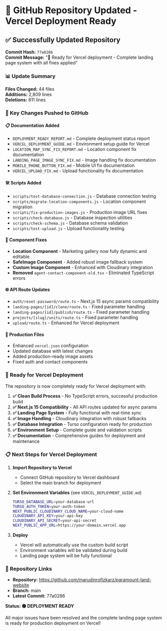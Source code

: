 # 🎉 GitHub Repository Updated - Vercel Deployment Ready

## ✅ Successfully Updated Repository

**Commit Hash:** `77a0286`  
**Commit Message:** "🚀 Ready for Vercel deployment - Complete landing page system with all fixes applied"

### 📊 Update Summary

**Files Changed:** 44 files  
**Additions:** 2,809 lines  
**Deletions:** 811 lines

### 🔧 Key Changes Pushed to GitHub

#### **📋 Documentation Added**

- `DEPLOYMENT_READY_REPORT.md` - Complete deployment status report
- `VERCEL_DEPLOYMENT_GUIDE.md` - Environment setup guide for Vercel
- `LOCATION_MAP_SYNC_FIX_REPORT.md` - Location component fix documentation
- `LANDING_PAGE_IMAGE_SYNC_FIX.md` - Image handling fix documentation
- `MOBILE_PHONE_BUTTON_FIX.md` - Mobile UI fix documentation
- `VERCEL_UPLOAD_FIX.md` - Upload functionality fix documentation

#### **🛠️ Scripts Added**

- `scripts/test-database-connection.js` - Database connection testing
- `scripts/migrate-location-components.js` - Location component migration
- `scripts/fix-production-images.js` - Production image URL fixes
- `scripts/check-database.js` - Database inspection utilities
- `scripts/check-schema.js` - Database schema validation
- `scripts/test-upload.js` - Upload functionality testing

#### **🔧 Component Fixes**

- **Location Component** - Marketing gallery now fully dynamic and editable
- **SafeImage Component** - Added robust image fallback system
- **Custom Image Component** - Enhanced with Cloudinary integration
- **Removed** `agent-contact-component-old.tsx` - Eliminated TypeScript errors

#### **🌐 API Route Updates**

- `auth/reset-password/route.ts` - Next.js 15 async params compatibility
- `landing-pages/[id]/clone/route.ts` - Fixed parameter handling
- `landing-pages/[id]/publish/route.ts` - Fixed parameter handling
- `projects/[slug]/units/route.ts` - Fixed parameter handling
- `upload/route.ts` - Enhanced for Vercel deployment

#### **🎯 Production Files**

- Enhanced `vercel.json` configuration
- Updated database with latest changes
- Added production-ready image assets
- Fixed auth and contact components

### 🚀 Ready for Vercel Deployment

The repository is now completely ready for Vercel deployment with:

1. **✅ Clean Build Process** - No TypeScript errors, successful production build
2. **✅ Next.js 15 Compatibility** - All API routes updated for async params
3. **✅ Landing Page System** - Fully functional with real-time sync
4. **✅ Image Handling** - Cloudinary integration with robust fallbacks
5. **✅ Database Integration** - Turso configuration ready for production
6. **✅ Environment Setup** - Complete guide and validation scripts
7. **✅ Documentation** - Comprehensive guides for deployment and maintenance

### 📋 Next Steps for Vercel Deployment

1. **Import Repository to Vercel**

   - Connect GitHub repository to Vercel dashboard
   - Select the main branch for deployment

2. **Set Environment Variables** (see `VERCEL_DEPLOYMENT_GUIDE.md`)

   ```bash
   TURSO_DATABASE_URL=your-database-url
   TURSO_AUTH_TOKEN=your-auth-token
   NEXT_PUBLIC_CLOUDINARY_CLOUD_NAME=your-cloud-name
   CLOUDINARY_API_KEY=your-api-key
   CLOUDINARY_API_SECRET=your-api-secret
   NEXT_PUBLIC_APP_URL=https://your-domain.vercel.app
   ```

3. **Deploy**
   - Vercel will automatically use the custom build script
   - Environment variables will be validated during build
   - Landing page system will be fully functional

### 🔗 Repository Links

- **Repository:** https://github.com/marudinrofizkarz/paramount-land-website
- **Branch:** main
- **Latest Commit:** 77a0286

**Status: 🟢 DEPLOYMENT READY**

All major issues have been resolved and the complete landing page system is ready for production deployment on Vercel!
